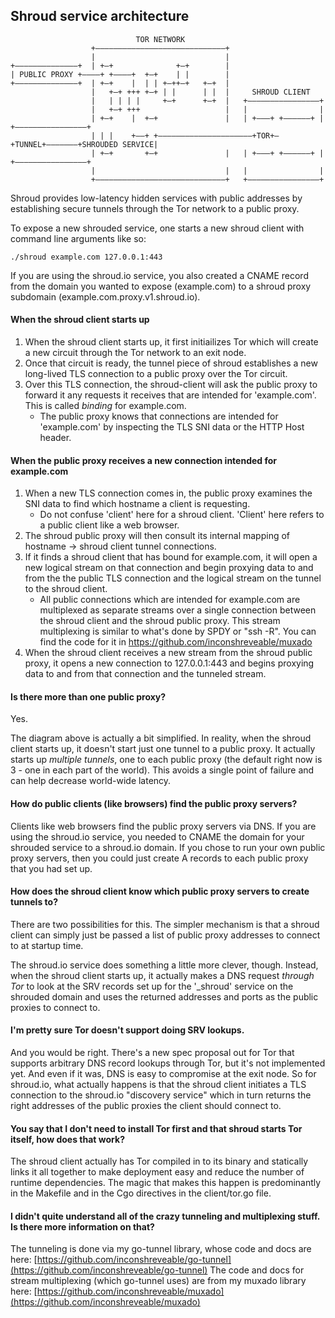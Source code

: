 ## Shroud service architecture

                                TOR NETWORK                                                      
                      +–––––––––––––––––––––––––––––+                                            
                      |                             |                                            
    +––––––––––––––+  | +–+              +–+        |                                            
    | PUBLIC PROXY +––––+ +––––+  +–+    | |        |                                            
    +––––––––––––––+  | +–+    |  | | +–++–+   +–+  |                                            
                      |   +–+ +++ +–+ | |      | |  |     SHROUD CLIENT                          
                      |   | | | |     +–+      +–+  |   +––––––––––––––––+                       
                      |   +–+ +++                   |   |                |                       
                      | +–+    |  +–+               |   | +–––+ +––––––+ |     +––––––––––––––––+
                      | | |    +––+ +–––––––––––––––––––––+TOR+–+TUNNEL+–––––––+SHROUDED SERVICE|
                      | +–+       +–+               |   | +–––+ +––––––+ |     +––––––––––––––––+
                      |                             |   |                |                       
                      +–––––––––––––––––––––––––––––+   +––––––––––––––––+                       


Shroud provides low-latency hidden services with public addresses by establishing secure tunnels through the Tor network to a public proxy.

To expose a new shrouded service, one starts a new shroud client with command line arguments like so:

    ./shroud example.com 127.0.0.1:443

If you are using the shroud.io service, you also created a CNAME record from the domain you wanted to expose (example.com) to a shroud proxy subdomain (example.com.proxy.v1.shroud.io).

#### When the shroud client starts up
1. When the shroud client starts up, it first initiailizes Tor which will create a new circuit through the Tor network to an exit node.
1.  Once that circuit is ready, the tunnel piece of shroud establishes a new long-lived TLS connection to a public proxy over the Tor circuit.
1. Over this TLS connection, the shroud-client will ask the public proxy to forward it any requests it receives that are intended for 'example.com'. This is called *binding* for example.com.
    - The public proxy knows that connections are intended for 'example.com' by inspecting the TLS SNI data or the HTTP Host header.

#### When the public proxy receives a new connection intended for example.com
1. When a new TLS connection comes in, the public proxy examines the SNI data to find which hostname a client is requesting.
    - Do not confuse 'client' here for a shroud client. 'Client' here refers to a public client like a web browser.
1. The shroud public proxy will then consult its internal mapping of hostname -> shroud client tunnel connections.
1. If it finds a shroud client that has bound for example.com, it will open a new logical stream on that connection and begin proxying data to and from the the public TLS connection and the logical stream on the tunnel to the shroud client.
    - All public connections which are intended for example.com are multiplexed as separate streams over a single connection between the shroud client and the shroud public proxy. This stream multiplexing is similar to what's done by SPDY or "ssh -R". You can find the code for it in https://github.com/inconshreveable/muxado
1. When the shroud client receives a new stream from the shroud public proxy, it opens a new connection to 127.0.0.1:443 and begins proxying data to and from that connection and the tunneled stream.

#### Is there more than one public proxy?
Yes.

The diagram above is actually a bit simplified. In reality, when the shroud client starts up, it doesn't start just one tunnel to a public proxy. It actually starts up *multiple tunnels*, one to each public proxy (the default right now is 3 - one in each part of the world). This avoids a single point of failure and can help decrease world-wide latency.

#### How do public clients (like browsers) find the public proxy servers?
Clients like web browsers find the public proxy servers via DNS. If you are using the shroud.io service, you needed to CNAME the domain for your shrouded service to a shroud.io domain. If you chose to run your own public proxy servers, then you could just create A records to each public proxy that you had set up.

#### How does the shroud client know which public proxy servers to create tunnels to?
There are two possibilities for this. The simpler mechanism is that a shroud client can simply just be passed a list of public proxy addresses to connect to at startup time.

The shroud.io service does something a little more clever, though. Instead, when the shroud client starts up, it actually makes a DNS request *through Tor* to look at the SRV records set up for the '_shroud' service on the shrouded domain and uses the returned addresses and ports as the public proxies to connect to.

#### I'm pretty sure Tor doesn't support doing SRV lookups.
And you would be right. There's a new spec proposal out for Tor that supports arbitrary DNS record lookups through Tor, but it's not implemented yet. And even if it was, DNS is easy to compromise at the exit node. So for shroud.io, what actually happens is that the shroud client initiates a TLS connection to the shroud.io "discovery service" which in turn returns the right addresses of the public proxies the client should connect to.

#### You say that I don't need to install Tor first and that shroud starts Tor itself, how does that work?
The shroud client actually has Tor compiled in to its binary and statically links it all together to make deployment easy and reduce the number of runtime dependencies. The magic that makes this happen is predominantly in the Makefile and in the Cgo directives in the client/tor.go file.

#### I didn't quite understand all of the crazy tunneling and multiplexing stuff. Is there more information on that?
The tunneling is done via my go-tunnel library, whose code and docs are here: [https://github.com/inconshreveable/go-tunnel](https://github.com/inconshreveable/go-tunnel)
The code and docs for stream multiplexing (which go-tunnel uses) are from my muxado library here: [https://github.com/inconshreveable/muxado](https://github.com/inconshreveable/muxado)
